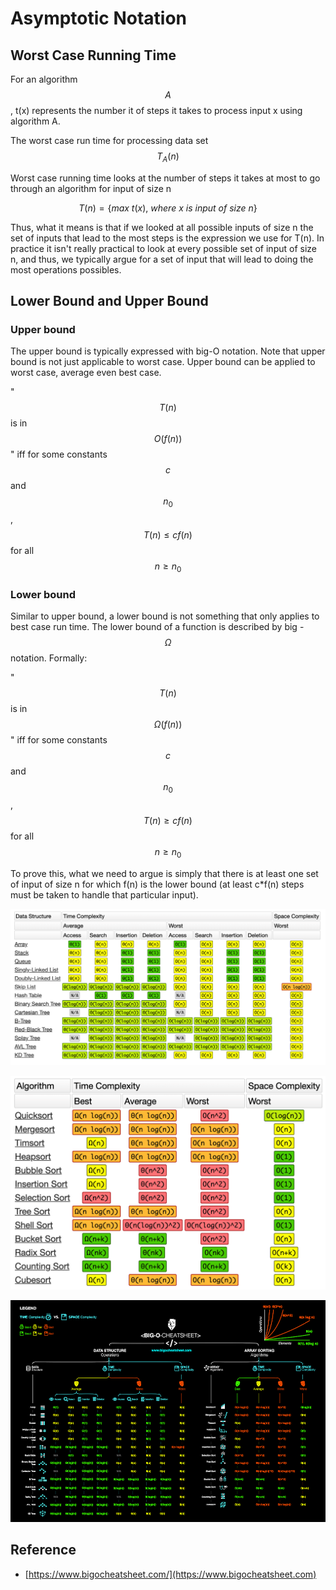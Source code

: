 # Asymptotic Notation

## Worst Case Running Time

For an algorithm $$A$$, t(x) represents the number it of steps it takes to process input x using algorithm A.

The worst case run time for processing data set $$T_A(n)$$

Worst case running time looks at the number of steps it takes at most to go through an algorithm for input of size n

$$
T(n) = \{ max \ { t(x), \ where \ x \ is \ input \ of\ size \ n } \}
$$

Thus, what it means is that if we looked at all possible inputs of size n the set of inputs that lead to the most steps is the expression we use for T(n). In practice it isn't really practical to look at every possible set of input of size n, and thus, we typically argue for a set of input that will lead to doing the most operations possibles.

## Lower Bound and Upper Bound

### Upper bound

The upper bound is typically expressed with big-O notation. Note that upper bound is not just applicable to worst case. Upper bound can be applied to worst case, average even best case.

" $$T(n)$$ is in $$O(f(n))$$" iff for some constants $$c$$ and $$n_0$$, $$T(n) \leq c f(n)$$ for all $$n \geq n_0​​$$

### Lower bound

Similar to upper bound, a lower bound is not something that only applies to best case run time. The lower bound of a function is described by big - $$\Omega$$notation. Formally:

" $$T(n)$$ is in $$\Omega(f(n))$$" iff for some constants $$c$$ and $$n_0$$, $$T(n) \geq c f(n)$$ for all $$n \geq n_0​​$$

To prove this, what we need to argue is simply that there is at least one set of input of size n for which f(n) is the lower bound (at least c\*f(n) steps must be taken to handle that particular input).

![Common Data Structure Operations](<../.gitbook/assets/image (21) (1).png>)

![Array Sorting algorithms](<../.gitbook/assets/image (5) (1).png>)

![BIG-0 Cheat sheet](<../.gitbook/assets/image (109) (1) (1).png>)

## Reference

* [https://www.bigocheatsheet.com/](https://www.bigocheatsheet.com)
